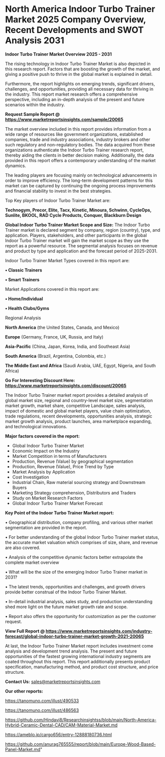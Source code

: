 # North America Indoor Turbo Trainer Market 2025 Company Overview, Recent Developments and SWOT Analysis 2031

<Strong> Indoor Turbo Trainer Market Overview 2025 - 2031</strong>

The rising technology in Indoor Turbo Trainer Market is also depicted in this research report. Factors that are boosting the growth of the market, and giving a positive push to thrive in the global market is explained in detail.

Furthermore, the report highlights on emerging trends, significant drivers, challenges, and opportunities, providing all necessary data for thriving in the industry. This report market research offers a comprehensive perspective, including an in-depth analysis of the present and future scenarios within the industry.

<strong>Request Sample Report @ <a href=https://www.marketreportsinsights.com/sample/20065>https://www.marketreportsinsights.com/sample/20065</a></strong>

The market overview included in this report provides information from a wide range of resources like government organizations, established companies, trade and industry associations, industry brokers and other such regulatory and non-regulatory bodies. The data acquired from these organizations authenticate the Indoor Turbo Trainer research report, thereby aiding the clients in better decision making. Additionally, the data provided in this report offers a contemporary understanding of the market dynamics.

The leading players are focusing mainly on technological advancements in order to improve efficiency. The long-term development patterns for this market can be captured by continuing the ongoing process improvements and financial stability to invest in the best strategies.

Top Key players of Indoor Turbo Trainer Market are:

<strong>Technogym, Precor, Elite, Tacx, Kinetic, Minoura, Schwinn, CycleOps, Sunlite, BKOOL, RAD Cycle Products, Conquer, Blackburn Design</strong>

<strong><b>Global Indoor Turbo Trainer Market Scope and Size:</b></strong>
The Indoor Turbo Trainer market is declared segment by company, region (country), type, and application. Players, stakeholders, and other participants in the global Indoor Turbo Trainer market will gain the market scope as they use the report as a powerful resource. The segmental analysis focuses on revenue and product by type and application and the forecast period of 2025-2031.

Indoor Turbo Trainer Market Types covered in this report are:

<strong>• Classic Trainers

• Smart Trainers</strong>

Market Applications covered in this report are:

<strong>• Home/Individual

• Health Clubs/Gyms</strong> 

Regional Analysis

<strong>North America</strong> (the United States, Canada, and Mexico)

<strong>Europe</strong> (Germany, France, UK, Russia, and Italy)

<strong>Asia-Pacific</strong> (China, Japan, Korea, India, and Southeast Asia)

<strong>South America</strong> (Brazil, Argentina, Colombia, etc.)

<strong>The Middle East and Africa</strong> (Saudi Arabia, UAE, Egypt, Nigeria, and South Africa)

<strong>Go For Interesting Discount Here: <a href=https://www.marketreportsinsights.com/discount/20065>https://www.marketreportsinsights.com/discount/20065</a></strong>

The Indoor Turbo Trainer market report provides a detailed analysis of global market size, regional and country-level market size, segmentation market growth, market share, competitive Landscape, sales analysis, impact of domestic and global market players, value chain optimization, trade regulations, recent developments, opportunities analysis, strategic market growth analysis, product launches, area marketplace expanding, and technological innovations.

<strong><b>Major factors covered in the report:</b></strong>
<ul>
  <li>Global Indoor Turbo Trainer Market </li>
  <li>Economic Impact on the Industry</li>
  <li>Market Competition in terms of Manufacturers</li>
  <li>Production, Revenue (Value) by geographical segmentation</li>
  <li>Production, Revenue (Value), Price Trend by Type</li>
  <li>Market Analysis by Application</li>
  <li>Cost Investigation</li>
  <li>Industrial Chain, Raw material sourcing strategy and Downstream Buyers</li>
  <li>Marketing Strategy comprehension, Distributors and Traders</li>
  <li>Study on Market Research Factors</li>
  <li>Global Indoor Turbo Trainer Market Forecast</li>
</ul>

<strong><b>Key Point of the Indoor Turbo Trainer Market report:</b></strong>

• Geographical distribution, company profiling, and various other market segmentation are provided in the report.

• For better understanding of the global Indoor Turbo Trainer market status, the accurate market valuation which comprises of size, share, and revenue are also covered.

• Analysis of the competitive dynamic factors better extrapolate the complete market overview

• What will be the size of the emerging Indoor Turbo Trainer market in 2031?

• The latest trends, opportunities and challenges, and growth drivers provide better construal of the Indoor Turbo Trainer Market.

• In-detail industrial analysis, sales study, and production understanding shed more light on the future market growth rate and scope.

• Report also offers the opportunity for customization as per the customer request.

<strong><b>View Full Report @ <a href=https://www.marketreportsinsights.com/industry-forecast/global-indoor-turbo-trainer-market-growth-2021-20065>https://www.marketreportsinsights.com/industry-forecast/global-indoor-turbo-trainer-market-growth-2021-20065</a></b></strong>


At last, the Indoor Turbo Trainer Market report includes investment come analysis and development trend analysis. The present and future opportunities of the fastest growing international industry segments are coated throughout this report. This report additionally presents product specification, manufacturing method, and product cost structure, and price structure.

<strong>Contact Us:</strong>
sales@marketreportsinsights.com

<strong>Our other reports:</strong>

<a href=https://tanomuno.com/illust/490533>https://tanomuno.com/illust/490533</a>

<a href=https://tanomuno.com/illust/486563>https://tanomuno.com/illust/486563</a>

<a href=https://github.com/Hindavi8/Researchinsightss/blob/main/North-America-Hybrid-Ceramic-Dental-CAD/CAM-Material-Market.md>https://github.com/Hindavi8/Researchinsightss/blob/main/North-America-Hybrid-Ceramic-Dental-CAD/CAM-Material-Market.md</a>

<a href=https://ameblo.jp/cargo656/entry-12888180736.html>https://ameblo.jp/cargo656/entry-12888180736.html</a>

<a href=https://github.com/anurag765555/report/blob/main/Europe-Wood-Based-Panel-Market.md>https://github.com/anurag765555/report/blob/main/Europe-Wood-Based-Panel-Market.md</a>"
